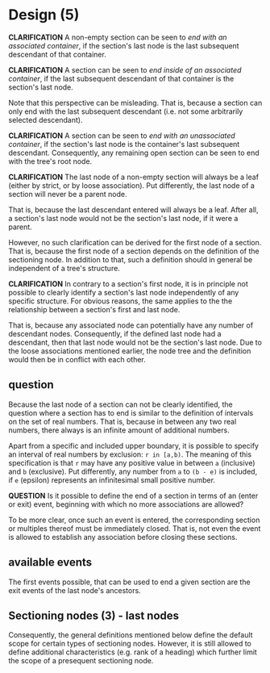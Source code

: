 
<!-- ======================================================================= -->
# Design (5)

**CLARIFICATION**
A non-empty section can be seen to *end with an associated container*, if the
section's last node is the last subsequent descendant of that container.

**CLARIFICATION**
A section can be seen to *end inside of an associated container*, if the last
subsequent descendant of that container is the section's last node.

Note that this perspective can be misleading. That is, because a section can
only end with the last subsequent descendant (i.e. not some arbitrarily selected
descendant).

**CLARIFICATION**
A section can be seen to *end with an unassociated container*, if the section's
last node is the container's last subsequent descendant. Consequently, any
remaining open section can be seen to end with the tree's root node.

**CLARIFICATION**
The last node of a non-empty section will always be a leaf (either by strict,
or by loose association). Put differently, the last node of a section will never
be a parent node.

That is, because the last descendant entered will always be a leaf. After all,
a section's last node would not be the section's last node, if it were a parent.

However, no such clarification can be derived for the first node of a section.
That is, because the first node of a section depends on the definition of the
sectioning node. In addition to that, such a definition should in general be
independent of a tree's structure.

**CLARIFICATION**
In contrary to a section's first node, it is in principle not possible to
clearly identify a section's last node independently of any specific structure.
For obvious reasons, the same applies to the the relationship between a
section's first and last node.

That is, because any associated node can potentially have any number of
descendant nodes. Consequently, if the defined last node had a descendant,
then that last node would not be the section's last node. Due to the loose
associations mentioned earlier, the node tree and the definition would then
be in conflict with each other.

<!-- ======================================================================= -->
## question

Because the last node of a section can not be clearly identified, the question
where a section has to end is similar to the definition of intervals on the set
of real numbers. That is, because in between any two real numbers, there always
is an infinite amount of additional numbers.

Apart from a specific and included upper boundary, it is possible to specify
an interval of real numbers by exclusion: `r in [a,b)`. The meaning of this
specification is that `r` may have any positive value in between `a` (inclusive)
and `b` (exclusive). Put differently, any number from `a` to `(b - e)` is
included, if `e` (epsilon) represents an infinitesimal small positive number.

**QUESTION**
Is it possible to define the end of a section in terms of an (enter or exit)
event, beginning with which no more associations are allowed?

To be more clear, once such an event is entered, the corresponding section or
multiples thereof must be immediately closed. That is, not even the event is
allowed to establish any association before closing these sections.

<!-- ======================================================================= -->
## available events

The first events possible, that can be used to end a given section are the exit
events of the last node's ancestors.

<!-- ======================================================================= -->
## Sectioning nodes (3) - last nodes

Consequently, the general definitions mentioned below define the default scope
for certain types of sectioning nodes. However, it is still allowed to define
additional characteristics (e.g. rank of a heading) which further limit the
scope of a presequent sectioning node.

